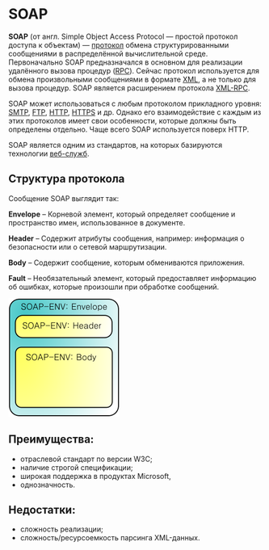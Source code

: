# SOAP

**SOAP** (от англ. Simple Object Access Protocol — простой протокол доступа к объектам) — [протокол](https://ru.wikipedia.org/wiki/%D0%A1%D0%B5%D1%82%D0%B5%D0%B2%D0%BE%D0%B9\_%D0%BF%D1%80%D0%BE%D1%82%D0%BE%D0%BA%D0%BE%D0%BB) обмена структурированными сообщениями в распределённой вычислительной среде. Первоначально SOAP предназначался в основном для реализации удалённого вызова процедур ([RPC](https://ru.wikipedia.org/wiki/Remote\_Procedure\_Call)). Сейчас протокол используется для обмена произвольными сообщениями в формате [XML](https://ru.wikipedia.org/wiki/XML), а не только для вызова процедур. SOAP является расширением протокола [XML-RPC](https://ru.wikipedia.org/wiki/XML-RPC).

SOAP может использоваться с любым протоколом прикладного уровня: [SMTP](https://ru.wikipedia.org/wiki/SMTP), [FTP](https://ru.wikipedia.org/wiki/FTP), [HTTP](https://ru.wikipedia.org/wiki/HTTP), [HTTPS](https://ru.wikipedia.org/wiki/HTTPS) и др. Однако его взаимодействие с каждым из этих протоколов имеет свои особенности, которые должны быть определены отдельно. Чаще всего SOAP используется поверх HTTP.

SOAP является одним из стандартов, на которых базируются технологии [веб-служб](basics-http.md#chto-takoe-veb-servisy).

## Структура протокола

Сообщение SOAP выглядит так:

**Envelope** – Корневой элемент, который определяет сообщение и пространство имен, использованное в документе.&#x20;

**Header** – Содержит атрибуты сообщения, например: информация о безопасности или о сетевой маршрутизации.

**Body** – Содержит сообщение, которым обмениваются приложения.

**Fault** – Необязательный элемент, который предоставляет информацию об ошибках, которые произошли при обработке сообщений.

![](<../.gitbook/assets/image (7) (1).png>)

## Преимущества:

* отраслевой стандарт по версии W3C;
* наличие строгой спецификации;
* широкая поддержка в продуктах Microsoft,
* однозначность.

## Недостатки:

* сложность реализации;
* сложность/ресурсоемкость парсинга XML-данных.
